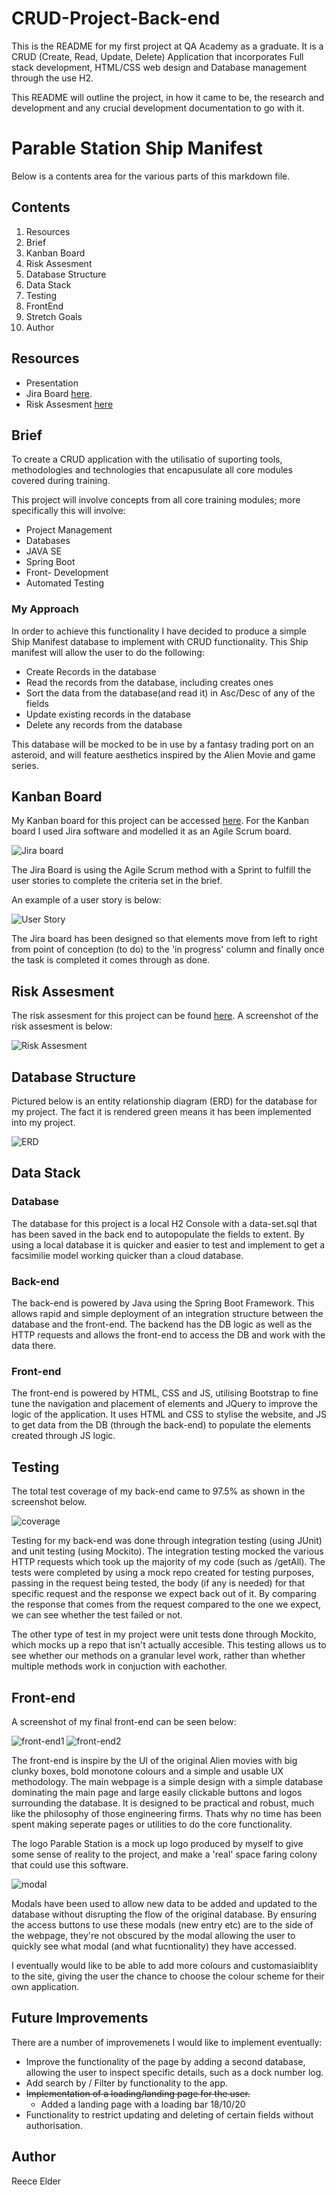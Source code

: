 # CRUD-Project-Back-end

This is the README for my first project at QA Academy as a graduate. 
It is a CRUD (Create, Read, Update, Delete) Application that incorporates Full stack development, HTML/CSS web design and Database management through the use H2.

This README will outline the project, in how it came to be, the research and development and any crucial development documentation to go with it. 

# Parable Station Ship Manifest

Below is a contents area for the various parts of this markdown file. 

## Contents

1. Resources
2. Brief
3. Kanban Board
4. Risk Assesment
5. Database Structure
6. Data Stack
7. Testing
8. FrontEnd
9. Stretch Goals
10. Author

## Resources

* Presentation 
* Jira Board [here](https://qatraineerelder.atlassian.net/jira/software/projects/PSCR/boards/4).
* Risk Assesment [here](https://docs.google.com/spreadsheets/d/1bFGP5dXZZ-XnUCaVH8s5lSRkrQeCfFvFlrfATnrzXjg/edit?usp=sharing)

## Brief

To create a CRUD application with the utilisatio of suporting tools, methodologies and technologies that encapusulate all core modules covered during training. 

This project will involve concepts from all core training modules; more specifically this will involve:

* Project Management
* Databases
* JAVA SE
* Spring Boot
* Front- Development
* Automated Testing

### My Approach

In order to achieve this functionality I have decided to produce a simple Ship Manifest database to implement with CRUD functionality. 
This Ship manifest will allow the user to do the following: 
* Create Records in the database 
* Read the records from the database, including creates ones
* Sort the data from the database(and read it) in Asc/Desc of any of the fields
* Update existing records in the database
* Delete any records from the database

This database will be mocked to be in use by a fantasy trading port on an asteroid, and will feature aesthetics inspired by the Alien Movie and game series. 

## Kanban Board

My Kanban board for this project can be accessed [here](https://qatraineerelder.atlassian.net/jira/software/projects/PSCR/boards/4).
For the Kanban board I used Jira software and modelled it as an Agile Scrum board. 

![Jira board](https://i.imgur.com/VcG432x.png)

The Jira Board is using the Agile Scrum method with a Sprint to fulfill the user stories to complete the criteria set in the brief. 

An example of a user story is below: 

![User Story](https://i.imgur.com/YCsFEe5.png)

The Jira board has been designed so that elements move from left to right from point of conception (to do) to the 'in progress' column and finally once the task is completed it comes through as done.

## Risk Assesment

The risk assesment for this project can be found [here](https://docs.google.com/spreadsheets/d/1bFGP5dXZZ-XnUCaVH8s5lSRkrQeCfFvFlrfATnrzXjg/edit?usp=sharing). 
A screenshot of the risk assesment is below:

![Risk Assesment](https://i.imgur.com/aOrP9d4.png)

## Database Structure

Pictured below is an entity relationship diagram (ERD) for the database for my project. 
The fact it is rendered green means it has been implemented into my project. 

![ERD](https://i.imgur.com/y2WGeD2.png)

## Data Stack 

### Database

The database for this project is a local H2 Console with a data-set.sql that has been saved in the back end to autopopulate the fields to extent. 
By using a local database it is quicker and easier to test and implement to get a facsimilie model working quicker than a cloud database. 

### Back-end 

The back-end is powered by Java using the Spring Boot Framework. This allows rapid and simple deployment of an integration structure between the database and the front-end. The backend has the DB logic as well as the HTTP requests and allows the front-end to access the DB and work with the data there. 

### Front-end 

The front-end is powered by HTML, CSS and JS, utilising Bootstrap to fine tune the navigation and placement of elements and JQuery to improve the logic of the application. It uses HTML and CSS to stylise the website, and JS to get data from the DB (through the back-end) to populate the elements created through JS logic. 

## Testing

The total test coverage of my back-end came to 97.5% as shown in the screenshot below. 

![coverage](https://i.imgur.com/VKsjTnf.png)

Testing for my back-end was done through integration testing (using JUnit) and unit testing (using Mockito). 
The integration testing mocked the various HTTP requests which took up the majority of my code (such as /getAll).
The tests were completed by using a mock repo created for testing purposes, passing in the request being tested, the body (if any is needed) for that specific request and the response we expect back out of it. By comparing the response that comes from the request compared to the one we expect, we can see whether the test failed or not. 

The other type of test in my project were unit tests done through Mockito, which mocks up a repo that isn't actually accesible. 
This testing allows us to see whether our methods on a granular level work, rather than whether multiple methods work in conjuction with eachother. 

## Front-end

A screenshot of my final front-end can be seen below: 

![front-end1](https://i.imgur.com/ViBQd1a.png)
![front-end2](https://i.imgur.com/3zYCZHV.png)

The front-end is inspire by the UI of the original Alien movies with big clunky boxes, bold monotone colours and a simple and usable UX methodology. 
The main webpage is a simple design with a simple database dominating the main page and large easily clickable buttons and logos surrounding the database. It is designed to be practical and robust, much like the philosophy of those engineering firms. Thats why no time has been spent making seperate pages or utilities to do the core functionality. 

The logo Parable Station is a mock up logo produced by myself to give some sense of reality to the project, and make a 'real' space faring colony that could use this software. 

![modal](https://i.imgur.com/0KwKbiC.png)

Modals have been used to allow new data to be added and updated to the database without disrupting the flow of the original database. 
By ensuring the access buttons to use these modals (new entry etc) are to the side of the webpage, they're not obscured by the modal allowing the user to quickly see what modal (and what fucntionality) they have accessed.

I eventually would like to be able to add more colours and customasiaiblity to the site, giving the user the chance to choose the colour scheme for their own application. 

## Future Improvements

There are a number of improvemenets I would like to implement eventually: 

* Improve the functionality of the page by adding a second database, allowing the user to inspect specific details, such as a dock number log. 
* Add search by / Filter by functionality to the app.
* ~~Implementation of a loading/landing page for the user.~~ 
  * Added a landing page with a loading bar 18/10/20
* Functionality to restrict updating and deleting of certain fields without authorisation.

## Author

Reece Elder

